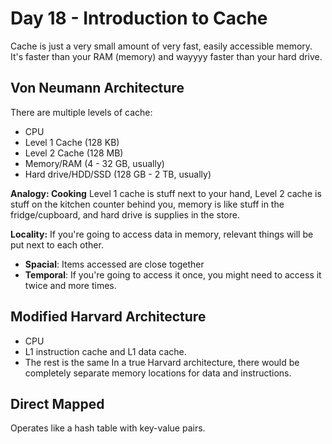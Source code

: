 # Day 18 - Introduction to Cache

Cache is just a very small amount of very fast, easily accessible memory. It's faster than your RAM (memory) and wayyyy faster than your hard drive.

## Von Neumann Architecture
There are multiple levels of cache:
- CPU
- Level 1 Cache (128 KB)
- Level 2 Cache (128 MB)
- Memory/RAM (4 - 32 GB, usually)
- Hard drive/HDD/SSD (128 GB - 2 TB, usually)

**Analogy: Cooking** Level 1 cache is stuff next to your hand, Level 2 cache is stuff on the kitchen counter behind you, memory is like stuff in the fridge/cupboard, and hard drive is supplies in the store.

**Locality:** If you're going to access data in memory, relevant things will be put next to each other.
- **Spacial**: Items accessed are close together
- **Temporal**: If you're going to access it once, you might need to access it twice and more times.

## Modified Harvard Architecture
- CPU
- L1 instruction cache and L1 data cache.
- The rest is the same
In a true Harvard architecture, there would be completely separate memory locations for data and instructions. 

## Direct Mapped
Operates like a hash table with key-value pairs.
